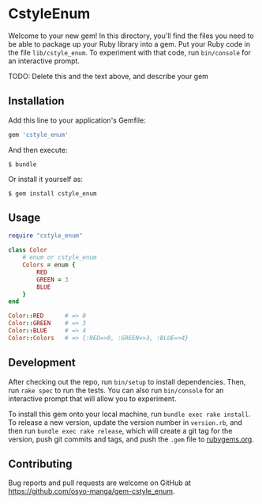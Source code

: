 # CstyleEnum

Welcome to your new gem! In this directory, you'll find the files you need to be able to package up your Ruby library into a gem. Put your Ruby code in the file `lib/cstyle_enum`. To experiment with that code, run `bin/console` for an interactive prompt.

TODO: Delete this and the text above, and describe your gem

## Installation

Add this line to your application's Gemfile:

```ruby
gem 'cstyle_enum'
```

And then execute:

    $ bundle

Or install it yourself as:

    $ gem install cstyle_enum

## Usage

```ruby
require "cstyle_enum"

class Color
	# enum or cstyle_enum
	Colors = enum {
		RED
		GREEN = 3
		BLUE
	}
end

Color::RED      # => 0
Color::GREEN    # => 3
Color::BLUE     # => 4
Color::Colors   # => {:RED=>0, :GREEN=>3, :BLUE=>4}
```

## Development

After checking out the repo, run `bin/setup` to install dependencies. Then, run `rake spec` to run the tests. You can also run `bin/console` for an interactive prompt that will allow you to experiment.

To install this gem onto your local machine, run `bundle exec rake install`. To release a new version, update the version number in `version.rb`, and then run `bundle exec rake release`, which will create a git tag for the version, push git commits and tags, and push the `.gem` file to [rubygems.org](https://rubygems.org).

## Contributing

Bug reports and pull requests are welcome on GitHub at https://github.com/osyo-manga/gem-cstyle_enum.

